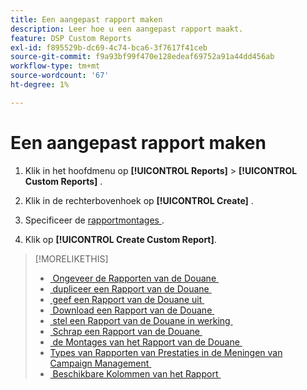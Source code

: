 ```yaml
---
title: Een aangepast rapport maken
description: Leer hoe u een aangepast rapport maakt.
feature: DSP Custom Reports
exl-id: f895529b-dc69-4c74-bca6-3f7617f41ceb
source-git-commit: f9a93bf99f470e128edeaf69752a91a44dd456ab
workflow-type: tm+mt
source-wordcount: '67'
ht-degree: 1%

---
```


# Een aangepast rapport maken

1. Klik in het hoofdmenu op **[!UICONTROL Reports]** > **[!UICONTROL Custom Reports]** .

1. Klik in de rechterbovenhoek op **[!UICONTROL Create]** .

1. Specificeer de [&#x200B; rapportmontages &#x200B;](/help/dsp/reports/report-settings.md).

1. Klik op **[!UICONTROL Create Custom Report]**.

>[!MORELIKETHIS]
>
>* [&#x200B; Ongeveer de Rapporten van de Douane &#x200B;](/help/dsp/reports/report-about.md)
>* [&#x200B; dupliceer een Rapport van de Douane &#x200B;](/help/dsp/reports/report-copy.md)
>* [&#x200B; geef een Rapport van de Douane uit &#x200B;](/help/dsp/reports/report-edit.md)
>* [&#x200B; Download een Rapport van de Douane &#x200B;](/help/dsp/reports/report-download.md)
>* [&#x200B; stel een Rapport van de Douane in werking &#x200B;](/help/dsp/reports/report-run-now.md)
>* [&#x200B; Schrap een Rapport van de Douane &#x200B;](/help/dsp/reports/report-delete.md)
>* [&#x200B; de Montages van het Rapport van de Douane &#x200B;](/help/dsp/reports/report-settings.md)
>* [&#x200B; Types van Rapporten van Prestaties in de Meningen van Campaign Management &#x200B;](/help/dsp/campaign-management/reports/campaign-reports-about.md)
>* [&#x200B; Beschikbare Kolommen van het Rapport &#x200B;](/help/dsp/reports/report-columns.md)
